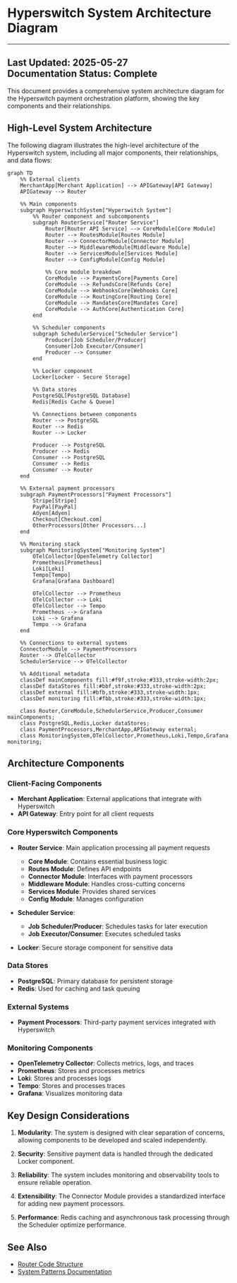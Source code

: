 # Hyperswitch System Architecture Diagram

---
**Last Updated:** 2025-05-27  
**Documentation Status:** Complete
---

This document provides a comprehensive system architecture diagram for the Hyperswitch payment orchestration platform, showing the key components and their relationships.

## High-Level System Architecture

The following diagram illustrates the high-level architecture of the Hyperswitch system, including all major components, their relationships, and data flows:

```mermaid
graph TD
    %% External clients
    MerchantApp[Merchant Application] --> APIGateway[API Gateway]
    APIGateway --> Router
    
    %% Main components
    subgraph HyperswitchSystem["Hyperswitch System"]
        %% Router component and subcomponents
        subgraph RouterService["Router Service"]
            Router[Router API Service] --> CoreModule[Core Module]
            Router --> RoutesModule[Routes Module]
            Router --> ConnectorModule[Connector Module]
            Router --> MiddlewareModule[Middleware Module]
            Router --> ServicesModule[Services Module]
            Router --> ConfigModule[Config Module]
            
            %% Core module breakdown
            CoreModule --> PaymentsCore[Payments Core]
            CoreModule --> RefundsCore[Refunds Core]
            CoreModule --> WebhooksCore[Webhooks Core]
            CoreModule --> RoutingCore[Routing Core]
            CoreModule --> MandatesCore[Mandates Core]
            CoreModule --> AuthCore[Authentication Core]
        end
        
        %% Scheduler components
        subgraph SchedulerService["Scheduler Service"]
            Producer[Job Scheduler/Producer]
            Consumer[Job Executor/Consumer]
            Producer --> Consumer
        end
        
        %% Locker component
        Locker[Locker - Secure Storage]
        
        %% Data stores
        PostgreSQL[PostgreSQL Database]
        Redis[Redis Cache & Queue]
        
        %% Connections between components
        Router --> PostgreSQL
        Router --> Redis
        Router --> Locker
        
        Producer --> PostgreSQL
        Producer --> Redis
        Consumer --> PostgreSQL
        Consumer --> Redis
        Consumer --> Router
    end
    
    %% External payment processors
    subgraph PaymentProcessors["Payment Processors"]
        Stripe[Stripe]
        PayPal[PayPal]
        Adyen[Adyen]
        Checkout[Checkout.com]
        OtherProcessors[Other Processors...]
    end
    
    %% Monitoring stack
    subgraph MonitoringSystem["Monitoring System"]
        OTelCollector[OpenTelemetry Collector]
        Prometheus[Prometheus]
        Loki[Loki]
        Tempo[Tempo]
        Grafana[Grafana Dashboard]
        
        OTelCollector --> Prometheus
        OTelCollector --> Loki
        OTelCollector --> Tempo
        Prometheus --> Grafana
        Loki --> Grafana
        Tempo --> Grafana
    end
    
    %% Connections to external systems
    ConnectorModule --> PaymentProcessors
    Router --> OTelCollector
    SchedulerService --> OTelCollector
    
    %% Additional metadata
    classDef mainComponents fill:#f9f,stroke:#333,stroke-width:2px;
    classDef dataStores fill:#bbf,stroke:#333,stroke-width:2px;
    classDef external fill:#bfb,stroke:#333,stroke-width:1px;
    classDef monitoring fill:#fbb,stroke:#333,stroke-width:1px;
    
    class Router,CoreModule,SchedulerService,Producer,Consumer mainComponents;
    class PostgreSQL,Redis,Locker dataStores;
    class PaymentProcessors,MerchantApp,APIGateway external;
    class MonitoringSystem,OTelCollector,Prometheus,Loki,Tempo,Grafana monitoring;
```

## Architecture Components

### Client-Facing Components
- **Merchant Application**: External applications that integrate with Hyperswitch
- **API Gateway**: Entry point for all client requests

### Core Hyperswitch Components
- **Router Service**: Main application processing all payment requests
  - **Core Module**: Contains essential business logic
  - **Routes Module**: Defines API endpoints
  - **Connector Module**: Interfaces with payment processors
  - **Middleware Module**: Handles cross-cutting concerns
  - **Services Module**: Provides shared services
  - **Config Module**: Manages configuration

- **Scheduler Service**:
  - **Job Scheduler/Producer**: Schedules tasks for later execution
  - **Job Executor/Consumer**: Executes scheduled tasks

- **Locker**: Secure storage component for sensitive data

### Data Stores
- **PostgreSQL**: Primary database for persistent storage
- **Redis**: Used for caching and task queuing

### External Systems
- **Payment Processors**: Third-party payment services integrated with Hyperswitch

### Monitoring Components
- **OpenTelemetry Collector**: Collects metrics, logs, and traces
- **Prometheus**: Stores and processes metrics
- **Loki**: Stores and processes logs
- **Tempo**: Stores and processes traces
- **Grafana**: Visualizes monitoring data

## Key Design Considerations

1. **Modularity**: The system is designed with clear separation of concerns, allowing components to be developed and scaled independently.

2. **Security**: Sensitive payment data is handled through the dedicated Locker component.

3. **Reliability**: The system includes monitoring and observability tools to ensure reliable operation.

4. **Extensibility**: The Connector Module provides a standardized interface for adding new payment processors.

5. **Performance**: Redis caching and asynchronous task processing through the Scheduler optimize performance.

## See Also
- [Router Code Structure](../crates/router/architecture/code_structure.md)
- [System Patterns Documentation](../../systemPatterns.md)
